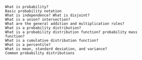 
    What is probability?
    Basic probability notation
    What is independence? What is disjoint?
    What is a union? intersection?
    What are the general addition and multiplication rules?
    What is a probability distribution?
    What is a probability distribution function? probability mass function?
    What is a cumulative distribution function?
    What is a percentile?
    What is mean, standard deviation, and variance?
    Common probability distributions
